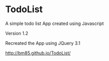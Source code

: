 # TodoList
A simple todo list App created using Javascript

Version 1.2

Recreated the App using JQuery 3.1

http://bm85.github.io/TodoList/
